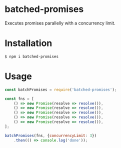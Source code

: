 # batched-promises
Executes promises parallelly with a concurrency limit.

# Installation
```shell
$ npm i batched-promises
```

# Usage
```javascript
const batchPromises = require('batched-promises');

const fns = [
    () => new Promise(resolve => resolve()),
    () => new Promise(resolve => resolve()),
    () => new Promise(resolve => resolve()),
    () => new Promise(resolve => resolve()),
    () => new Promise(resolve => resolve()),
];

batchPromises(fns, {concurrencyLimit: 3})
    .then(() => console.log('done'));
```
